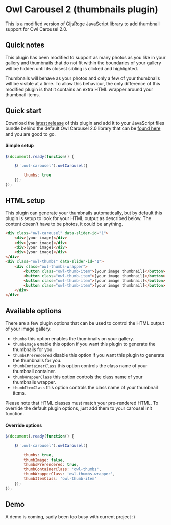 # Owl Carousel 2 (thumbnails plugin)
This is a modified version of [GijsRoge](https://github.com/gijsroge/OwlCarousel2-Thumbs) JavaScript library to add thumbnail support for Owl Carousel 2.0.

## Quick notes
This plugin has been modified to support as many photos as you like in your gallery and thumbnails that do not fit within the boundaries of your gallery will be hidden until its closest sibling is clicked and highlighted.

Thumbnails will behave as your photos and only a few of your thumbnails will be visible at a time. To allow this behaviour, the only difference of this modified plugin is that it contains an extra HTML wrapper around your thumbnail items.

## Quick start
Download the [latest release](https://github.com/abstractic/owl-carousel-thumbs.git) of this plugin and add it to your JavaScript files bundle behind the default Owl Carousel 2.0 library that can be [found here](https://github.com/OwlCarousel2/OwlCarousel2) and you are good to go.

#### Simple setup
```javascript
$(document).ready(function() {

	$('.owl-carousel').owlCarousel({
		
		thumbs: true
	});
});
```

## HTML setup
This plugin can generate your thumbnails automatically, but by default this plugin is setup to look for your HTML output as described below. The content doesn't have to be photos, it could be anything.

```html
<div class="owl-carousel" data-slider-id="1">
	<div>[your image]</div>
	<div>[your image]</div>
	<div>[your image]</div>
	<div>[your image]</div>
</div>
<div class="owl-thumbs" data-slider-id="1">
	<div class="owl-thumbs-wrapper">
		<button class="owl-thumb-item">[your image thumbnail]</button>
		<button class="owl-thumb-item">[your image thumbnail]</button>
		<button class="owl-thumb-item">[your image thumbnail]</button>
		<button class="owl-thumb-item">[your image thumbnail]</button>
	</div>	
</div>
```

## Available options
There are a few plugin options that can be used to control the HTML output of your image gallery:

* `thumbs` this option enables the thumbnails on your gallery.
* `thumbImage` enable this option if you want this plugin to generate the thumbnails for you. 
* `thumbsPrerendered` disable this option if you want this plugin to generate the thumbnails for you.
* `thumbContainerClass` this option controls the class name of your thumbnail container.
* `thumbWrapperClass` this option controls the class name of your thumbnails wrapper.
* `thumbItemClass` this option controls the class name of your thumbnail items.

Please note that HTML classes must match your pre-rendered HTML. To override the default plugin options, just add them to your carousel init function.

#### Override options

```javascript
$(document).ready(function() {

	$('.owl-carousel').owlCarousel({
		
		thumbs: true,
		thumbImage: false,
		thumbsPrerendered: true,
		thumbContainerClass: 'owl-thumbs',
		thumbWrapperClass: 'owl-thumbs-wrapper',
		thumbItemClass: 'owl-thumb-item'
	});
});
```

## Demo
A demo is coming, sadly been too busy with current project :)
